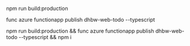 npm run build:production

func azure functionapp publish dhbw-web-todo --typescript

npm run build:production && func azure functionapp publish dhbw-web-todo --typescript && npm i 